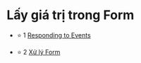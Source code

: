 # Lấy giá trị trong Form

- ⭐ 1 [Responding to Events](Handling-Events.md)

- ⭐ 2 [Xử lý Form](Form.md)
